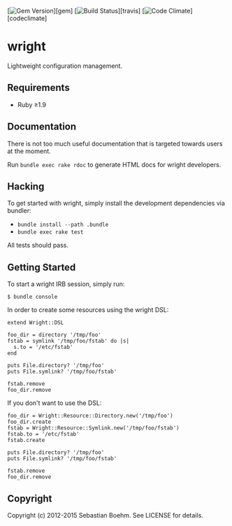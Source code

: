 [![Gem Version](http://img.shields.io/gem/v/wright.svg)][gem]
[![Build Status](http://img.shields.io/travis/sometimesfood/wright.svg)][travis]
[![Code Climate](http://img.shields.io/codeclimate/github/sometimesfood/wright.svg)][codeclimate]

wright
======

Lightweight configuration management.

Requirements
------------

 - Ruby ≥1.9

Documentation
-------------

There is not too much useful documentation that is targeted towards
users at the moment.

Run `bundle exec rake rdoc` to generate HTML docs for wright
developers.

Hacking
-------

To get started with wright, simply install the development
dependencies via bundler:

 - `bundle install --path .bundle`
 - `bundle exec rake test`

All tests should pass.

Getting Started
---------------

To start a wright IRB session, simply run:

    $ bundle console

In order to create some resources using the wright DSL:

    extend Wright::DSL
    
    foo_dir = directory '/tmp/foo'
    fstab = symlink '/tmp/foo/fstab' do |s|
      s.to = '/etc/fstab'
    end
    
    puts File.directory? '/tmp/foo'
    puts File.symlink? '/tmp/foo/fstab'
    
    fstab.remove
    foo_dir.remove

If you don't want to use the DSL:

    foo_dir = Wright::Resource::Directory.new('/tmp/foo')
    foo_dir.create
    fstab = Wright::Resource::Symlink.new('/tmp/foo/fstab')
    fstab.to = '/etc/fstab'
    fstab.create
   
    puts File.directory? '/tmp/foo'
    puts File.symlink? '/tmp/foo/fstab'
    
    fstab.remove
    foo_dir.remove

Copyright
---------

Copyright (c) 2012-2015 Sebastian Boehm. See LICENSE for details.
